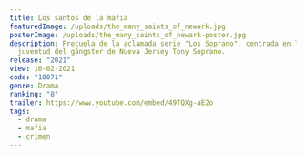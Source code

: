```yaml
---
title: Los santos de la mafia
featuredImage: /uploads/the_many_saints_of_newark.jpg
posterImage: /uploads/the_many_saints_of_newark-poster.jpg
description: Precuela de la aclamada serie "Los Soprano", centrada en la
  juventud del gángster de Nueva Jersey Tony Soprano.
release: "2021"
view: 10-02-2021
code: "10071"
genre: Drama
ranking: "8"
trailer: https://www.youtube.com/embed/49TQXg-aE2o
tags:
  - drama
  - mafia
  - crimen
---
```

